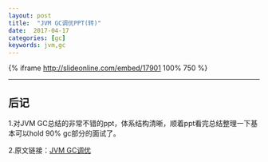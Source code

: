 ```yaml
---
layout: post
title:  "JVM GC调优PPT(转)"
date:  2017-04-17
categories: [gc]
keywords: jvm,gc
---
```



{% iframe http://slideonline.com/embed/17901 100% 750 %}


---

## 后记

1.对JVM GC总结的非常不错的ppt，体系结构清晰，顺着ppt看完总结整理一下基本可以hold 90% gc部分的面试了。

2.原文链接：[JVM GC调优](http://novoland.github.io/jvm/2014/07/27/gc.html)